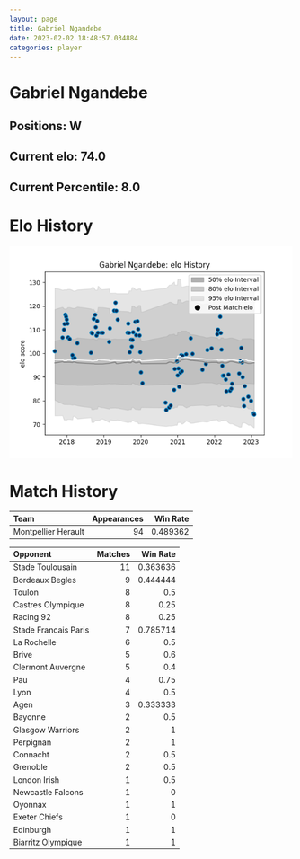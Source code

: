 ```yaml
---  
layout: page  
title: Gabriel Ngandebe  
date: 2023-02-02 18:48:57.034884  
categories: player  
---
```

# Gabriel Ngandebe

## Positions: W

## Current elo: 74.0

## Current Percentile: 8.0

# Elo History


![elo history](history_GabrielNgandebe.png)
# Match History


| Team                |   Appearances |   Win Rate |
|:--------------------|--------------:|-----------:|
| Montpellier Herault |            94 |   0.489362 |

| Opponent             |   Matches |   Win Rate |
|:---------------------|----------:|-----------:|
| Stade Toulousain     |        11 |   0.363636 |
| Bordeaux Begles      |         9 |   0.444444 |
| Toulon               |         8 |   0.5      |
| Castres Olympique    |         8 |   0.25     |
| Racing 92            |         8 |   0.25     |
| Stade Francais Paris |         7 |   0.785714 |
| La Rochelle          |         6 |   0.5      |
| Brive                |         5 |   0.6      |
| Clermont Auvergne    |         5 |   0.4      |
| Pau                  |         4 |   0.75     |
| Lyon                 |         4 |   0.5      |
| Agen                 |         3 |   0.333333 |
| Bayonne              |         2 |   0.5      |
| Glasgow Warriors     |         2 |   1        |
| Perpignan            |         2 |   1        |
| Connacht             |         2 |   0.5      |
| Grenoble             |         2 |   0.5      |
| London Irish         |         1 |   0.5      |
| Newcastle Falcons    |         1 |   0        |
| Oyonnax              |         1 |   1        |
| Exeter Chiefs        |         1 |   0        |
| Edinburgh            |         1 |   1        |
| Biarritz Olympique   |         1 |   1        |